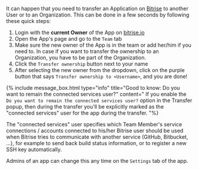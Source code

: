 
It can happen that you need to transfer an Application on [Bitrise](https://www.bitrise.io)
to another User or to an Organization.
This can be done in a few seconds by following these quick steps:

1. Login with the **current Owner** of the App on [bitrise.io](https://www.bitrise.io)
2. Open the App's page and go to the `Team` tab
3. Make sure the new owner of the App is in the team or add her/him if you need to.
   In case if you want to transfer the ownership to an Organization,
   you have to be part of the Organization.
4. Click the `Transfer ownership` button next to your name
5. After selecting the new owner from the dropdown, click on the purple button that says
   `Transfer ownership to <Username>`, and you are done!

{% include message_box.html type="info" title="Good to know: Do you want to remain the connected services user?" content="
If you enable the `Do you want to remain the connected services user?` option in the Transfer popup, then during the transfer you'll be explicitly marked as the \"connected services\" user for the app during the transfer. "%}

The "connected services" user specifies which Team Member's service connections / accounts connected to his/her Bitrise user should be used when Bitrise tries to communicate with another service (GitHub, Bitbucket, ...), for example to send back build status information, or to register a new SSH key automatically.

Admins of an app can change this any time on the `Settings` tab of the app.
